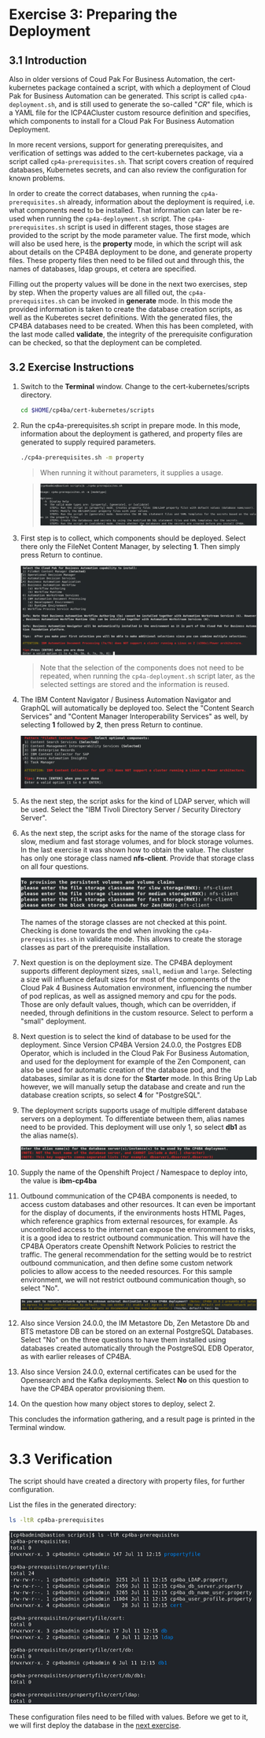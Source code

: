# Exercise 3: Preparing the Deployment

## 3.1 Introduction

Also in older versions of Coud Pak For Business Automation, the cert-kubernetes package contained a script, with which a deployment of Cloud Pak for Business Automation can be generated. This script is called `cp4a-deployment.sh`, and is still used to generate the so-called "*CR*" file, which is a YAML file for the ICP4ACluster custom resource definition and specifies, which components to install for a Cloud Pak For Business Automation Deployment.

In more recent versions, support for generating prerequisites, and verification of settings was added to the cert-kubernetes package, via a script called `cp4a-prerequisites.sh`. That script covers creation of required databases, Kubernetes secrets, and can also review the configuration for known problems. 

In order to create the correct databases, when running the `cp4a-prerequisites.sh` already, information about the deployment is required, i.e. what components need to be installed. That information can later be re-used when running the `cp4a-deployment.sh` script. The `cp4a-prerequisites.sh` script is used in different stages, those stages are provided to the script by the mode parameter value. The first mode, which will also be used here, is the **property** mode, in which the script will ask about details on the CP4BA deployment to be done, and generate property files. These property files then need to be filled out and through this, the names of databases, ldap groups, et cetera are specified.

Filling out the property values will be done in the next two exercises, step by step. When the property values are all filled out, the `cp4a-prerequisites.sh` can be invoked in **generate** mode. In this mode the provided information is taken to create the database creation scripts, as well as the Kuberetes secret definitions. With the generated files, the CP4BA databases need to be created. When this has been completed, with the last mode called **validate**, the integrity of the prerequisite configuration can be checked, so that the deployment can be completed.


## 3.2 Exercise Instructions

1.	Switch to the **Terminal** window. Change to the cert-kubernetes/scripts directory.

    ```sh
    cd $HOME/cp4ba/cert-kubernetes/scripts
	```

3.	Run the cp4a-prerequisites.sh script in prepare mode. In this mode, information about the deployment is gathered, and property files are generated to supply required parameters.

    ```sh
    ./cp4a-prerequisites.sh -m property
    ```

    > When running it without parameters, it supplies a usage.
	
    > ![Prerequisite Script Usage](Images/4.1-prerequisites-script-usage.png)
 
5.	First step is to collect, which components should be deployed. Select there only the FileNet Content Manager, by selecting **1**. Then simply press Return to continue.

    ![Selecting the Components](Images/4.1-selecting-components.png)

	> Note that the selection of the components does not need to be repeated, when running the `cp4a-deployment.sh` script later, as the selected settings are stored and the information is reused.
 
6.	The IBM Content Navigator / Business Automation Navigator and GraphQL will automatically be deployed too. Select the "Content Search Services" and "Content Manager Interoperability Services" as well, by selecting **1** followed by **2**, then press Return to continue.

    ![Selecting optional components](Images/4.1-optional-components.png)
 
7.	As the next step, the script asks for the kind of LDAP server, which will be used. Select the "IBM Tivoli Directory Server / Security Directory Server".

8.	As the next step, the script asks for the name of the storage class for slow, medium and fast storage volumes, and for block storage volumes. In the last exercise it was shown how to obtain the value. The cluster has only one storage class named **nfs-client**. Provide that storage class on all four questions.

    ![Select Storage Classes](Images/4.1-storageclasses.png)
 
     The names of the storage classes are not checked at this point. Checking is done towards the end when invoking the `cp4a-prerequisites.sh` in validate mode. This allows to create the storage classes as part of the prerequisite installation.

9.	Next question is on the deployment size. The CP4BA deployment supports different deployment sizes, `small`, `medium` and `large`. Selecting a size will influence default sizes for most of the components of the Cloud Pak 4 Business Automation environment, influencing the number of pod replicas, as well as assigned memory and cpu for the pods. Those are only default values, though, which can be overridden, if needed, through definitions in the custom resource. Select to perform a "small" deployment.

10.	Next question is to select the kind of database to be used for the deployment. Since Version CP4BA Version 24.0.0, the Postgres EDB Operator, which is included in the Cloud Pak For Business Automation, and used for the deployment for example of the Zen Component, can also be used for automatic creation of the database pod, and the databases, similar as it is done for the **Starter** mode. In this Bring Up Lab however, we will manually setup the database and create and run the database creation scripts, so select **4** for "PostgreSQL".

11.	The deployment scripts supports usage of multiple different database servers on a deployment. To differentiate between them, alias names need to be provided. This deployment will use only 1, so select **db1** as the alias name(s).
 
    ![Select DB instances](Images/4.1-db-instances.png)
	
12.	Supply the name of the Openshift Project / Namespace to deploy into, the value is **ibm-cp4ba**

13.	Outbound communication of the CP4BA components is needed, to access custom databases and other resources. It can even be important for the display of documents, if the environments hosts HTML Pages, which reference graphics from external resources, for example. As uncontrolled access to the internet can expose the environment to risks, it is a good idea to restrict outbound communication. This will have the CP4BA Operators create Openshift Network Policies to restrict the traffic. The general recommendation for the setting would be to restrict outbound communication, and then define some custom network policies to allow access to the needed resources. For this sample environment, we will not restrict outbound communication though, so select "No". 

    ![Restrict outbound communication](Images/4.1-restrict-outbound-communication.png)
 
14. Also since Version 24.0.0, the IM Metastore Db, Zen Metastore Db and BTS metastore DB can be stored on an external PostgreSQL Databases. Select "No" on the three questions to have them installed using databases created automatically through the PostgreSQL EDB Operator, as with earlier releases of CP4BA.

15. Also since Version 24.0.0, external certificates can be used for the Opensearch and the Kafka deployments. Select **No** on this question to have the CP4BA operator provisioning them.

16.	On the question how many object stores to deploy, select 2.

This concludes the information gathering, and a result page is printed in the Terminal window. 

# 3.3 Verification

The script should have created a directory with property files, for further configuration. 

List the files in the generated directory:

```sh
ls -ltR cp4ba-prerequisites
```
	
![Generated Configuration Files](Images/4.1-generated-config-files.png)
 

These configuration files need to be filled with values. Before we get to it, we will first deploy the database in the [next exercise](Exercise-4-Deploy-PostgreSQL.md).


